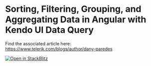 # Sorting, Filtering, Grouping, and Aggregating Data in Angular with Kendo UI Data Query

Find the associated article here: https://www.telerik.com/blogs/author/dany-paredes

[![Open in StackBlitz](https://developer.stackblitz.com/img/open_in_stackblitz.svg)](https://stackblitz.com/github/danywalls/angular-play-with-data
)
